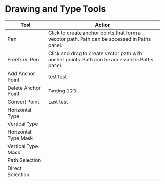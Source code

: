 # Drawing and Type Tools

| Tool | Action |
| --- | --- |
| Pen | Click to create anchor points that form a vecotor path. Path can be accessed in Paths panel. |
| Freeform Pen | Click and drag to create vector path with anchor points. Path can be accessed in Paths panel. |
| Add Anchor Point | test test |
| Delete Anchor Point | Testing 123 |
| Convert Point | Last test |
| Horizontal Type | |
| Vertical Type | |
| Horizontal Type Mask | |
| Vertical Type Mask | |
| Path Selection | |
| Direct Selection | |